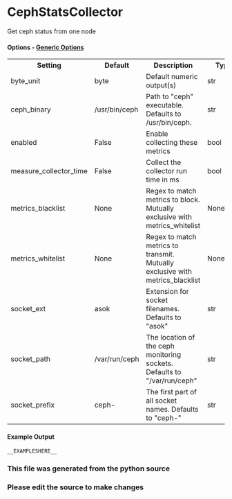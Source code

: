 CephStatsCollector
=====

Get ceph status from one node

#### Options - [Generic Options](Configuration)

<table><tr><th>Setting</th><th>Default</th><th>Description</th><th>Type</th></tr>
<tr><td>byte_unit</td><td>byte</td><td>Default numeric output(s)</td><td>str</td></tr>
<tr><td>ceph_binary</td><td>/usr/bin/ceph</td><td>Path to "ceph" executable. Defaults to /usr/bin/ceph.</td><td>str</td></tr>
<tr><td>enabled</td><td>False</td><td>Enable collecting these metrics</td><td>bool</td></tr>
<tr><td>measure_collector_time</td><td>False</td><td>Collect the collector run time in ms</td><td>bool</td></tr>
<tr><td>metrics_blacklist</td><td>None</td><td>Regex to match metrics to block. Mutually exclusive with metrics_whitelist</td><td>NoneType</td></tr>
<tr><td>metrics_whitelist</td><td>None</td><td>Regex to match metrics to transmit. Mutually exclusive with metrics_blacklist</td><td>NoneType</td></tr>
<tr><td>socket_ext</td><td>asok</td><td>Extension for socket filenames. Defaults to "asok"</td><td>str</td></tr>
<tr><td>socket_path</td><td>/var/run/ceph</td><td>The location of the ceph monitoring sockets. Defaults to "/var/run/ceph"</td><td>str</td></tr>
<tr><td>socket_prefix</td><td>ceph-</td><td>The first part of all socket names. Defaults to "ceph-"</td><td>str</td></tr>
</table>

#### Example Output

```
__EXAMPLESHERE__
```

### This file was generated from the python source
### Please edit the source to make changes

